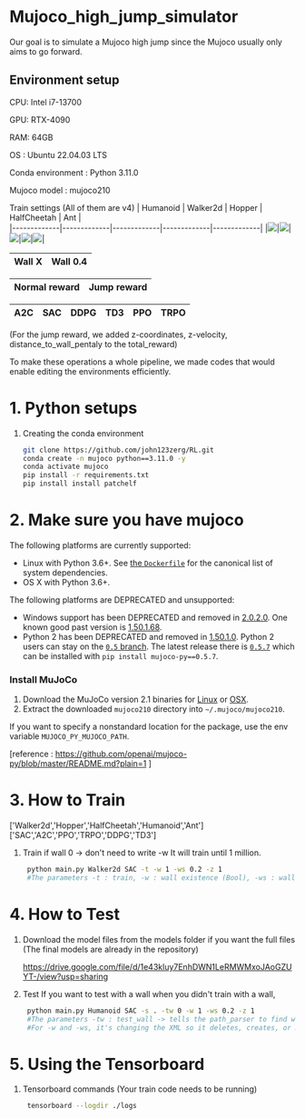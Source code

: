 # Mujoco_high_jump_simulator

Our goal is to simulate a Mujoco high jump since the Mujoco usually only aims to go forward.


## Environment setup

CPU: Intel i7-13700

GPU: RTX-4090

RAM: 64GB

OS : Ubuntu 22.04.03 LTS

Conda environment : Python 3.11.0

Mujoco model : mujoco210

Train settings
(All of them are v4)
| Humanoid    | Walker2d    | Hopper      | HalfCheetah | Ant         |  
|-------------|-------------|-------------|-------------|-------------|
|<img src='https://gymnasium.farama.org/_static/videos/mujoco/humanoid.gif'>|<img src='https://gymnasium.farama.org/_static/videos/mujoco/walker2d.gif'>|<img src='https://gymnasium.farama.org/_static/videos/mujoco/hopper.gif'>|<img src='https://gymnasium.farama.org/_static/videos/mujoco/halfcheetah.gif'>|<img src='https://gymnasium.farama.org/_static/videos/mujoco/ant.gif'>|


| Wall X   | Wall 0.4 | 
|----------|----------|

| Normal reward | Jump reward  | 
|---------------|--------------|

| A2C | SAC | DDPG | TD3 | PPO | TRPO |
|-----|-----|------|-----|-----|------|

(For the jump reward, we added z-coordinates, z-velocity, distance_to_wall_pentaly to the total_reward)

To make these operations a whole pipeline, we made codes that would enable editing the environments efficiently.


# 1. Python setups
1. Creating the conda environment
    ```bash
    git clone https://github.com/john123zerg/RL.git
    conda create -n mujoco python==3.11.0 -y
    conda activate mujoco
    pip install -r requirements.txt
    pip install install patchelf
# 2. Make sure you have mujoco
The following platforms are currently supported:

- Linux with Python 3.6+. See [the `Dockerfile`](Dockerfile) for the canonical list of system dependencies.
- OS X with Python 3.6+.

The following platforms are DEPRECATED and unsupported:

- Windows support has been DEPRECATED and removed in [2.0.2.0](https://github.com/openai/mujoco-py/releases/tag/v2.0.2.0a1). One known good past version is [1.50.1.68](https://github.com/openai/mujoco-py/blob/9ea9bb000d6b8551b99f9aa440862e0c7f7b4191/README.md#requirements).
- Python 2 has been DEPRECATED and removed in [1.50.1.0](https://github.com/openai/mujoco-py/releases/tag/1.50.1.0). Python 2 users can stay on the [`0.5` branch](https://github.com/openai/mujoco-py/tree/0.5). The latest release there is [`0.5.7`](https://github.com/openai/mujoco-py/releases/tag/0.5.7) which can be installed with `pip install mujoco-py==0.5.7`.

### Install MuJoCo

1. Download the MuJoCo version 2.1 binaries for
   [Linux](https://mujoco.org/download/mujoco210-linux-x86_64.tar.gz) or
   [OSX](https://mujoco.org/download/mujoco210-macos-x86_64.tar.gz).
1. Extract the downloaded `mujoco210` directory into `~/.mujoco/mujoco210`.

If you want to specify a nonstandard location for the package,
use the env variable `MUJOCO_PY_MUJOCO_PATH`.

[reference : https://github.com/openai/mujoco-py/blob/master/README.md?plain=1 ]

    
# 3. How to Train 


['Walker2d','Hopper','HalfCheetah','Humanoid','Ant']
['SAC','A2C','PPO','TRPO','DDPG','TD3']
    
1. Train
   if wall 0 -> don't need to write -w
    It will train until 1 million.
   ```bash
    python main.py Walker2d SAC -t -w 1 -ws 0.2 -z 1
    #The parameters -t : train, -w : wall existence (Bool), -ws : wall_size (Float), -z : changing_the_reward_function_to_high_jump_reward (Bool)


# 4. How to Test 
    
1. Download the model files from the models folder if you want the full files (The final models are already in the repository)
   
    https://drive.google.com/file/d/1e43kluy7EnhDWN1LeRMWMxoJAoGZUYT-/view?usp=sharing

2. Test
   If you want to test with a wall when you didn't train with a wall,
   ```bash
    python main.py Humanoid SAC -s . -tw 0 -w 1 -ws 0.2 -z 1
    #The parameters -tw : test_wall -> tells the path_parser to find whether a wall_trained model or not (Bool)
    #For -w and -ws, it's changing the XML so it deletes, creates, or modifies the wall

# 5. Using the Tensorboard

1. Tensorboard commands (Your train code needs to be running)
   ```bash
    tensorboard --logdir ./logs
   

